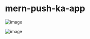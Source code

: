 ﻿# mern-push-ka-app
 ![image](https://user-images.githubusercontent.com/69708110/165156368-373d6569-6bde-49a2-ab18-3d60fb566577.png)

![image](https://user-images.githubusercontent.com/69708110/165156752-29120b1d-0ac7-47d1-88d7-7ec90b730026.png)
